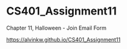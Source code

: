 # CS401_Assignment11
Chapter 11, Halloween - Join Email Form

https://alvinkw.github.io/CS401_Assignment11
